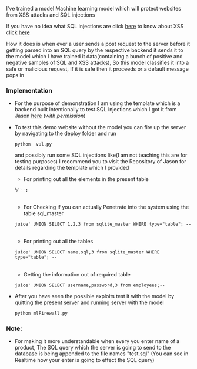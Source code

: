 I've trained a model Machine learning model which will protect websites from XSS attacks and SQL injections



If you have no idea what SQL injections are click  [here](https://www.youtube.com/watch?v=ciNHn38EyRc) to know about XSS click [here](https://www.youtube.com/watch?v=L5l9lSnNMxg) 

How it does is when ever a user sends a post request to the server before it getting parsed into an SQL query by the respective backend it sends it to the model which I have trained it data(containing a bunch of positive and negative samples of SQL and XSS attacks), So this model classifies it into a safe or malicious request, If it is safe then it proceeds or a default message pops in 

### Implementation

- For the purpose of demonstration I am using the template which is a backend built intentionally to test SQL injections which I got it from Jason [here](https://github.com/JasonHinds13/hackable) (*with permission*) 

- To test this demo website without the model you can fire up the server by navigating to the deploy folder and run

  ```
  python  vul.py
  ```

  and possibly run some SQL injections like(I am not teaching this are for testing purposes) I recommend you to visit the Repository of Jason for details regarding the template which I provided

  

  - For printing out all the elements in the present table

  ```sqlite
  %'--;
  ```

  <br>

  - For Checking if you can actually Penetrate into the system using the table sql_master

  ```sqlite
  juice' UNION SELECT 1,2,3 from sqlite_master WHERE type="table"; --
  ```

  <br>

  - For printing out all the tables

  ```sqlite
  juice' UNION SELECT name,sql,3 from sqlite_master WHERE type="table"; --
  ```

  <br>

  - Getting the information out of required table

  ```sqlite
  juice' UNION SELECT username,password,3 from employees;--
  ```

  

- After you have seen the possible exploits test it with the model by quitting the present server and running server with the model 

  ```python
  python mlFirewall.py
  ```

### Note:

- For making it more understandable  when every you enter name of a product, The SQL query which the server is going to send to the database is being appended to the file names "test.sql"  (You can see in Realtime how your enter is going to effect the SQL query)
